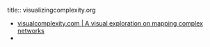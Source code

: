 title:: visualizingcomplexity.org
- [visualcomplexity.com | A visual exploration on mapping complex networks](http://www.visualcomplexity.com/vc/)
-